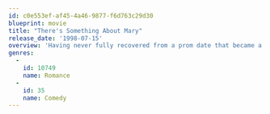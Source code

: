 ```yaml
---
id: c0e553ef-af45-4a46-9877-f6d763c29d30
blueprint: movie
title: "There's Something About Mary"
release_date: '1998-07-15'
overview: 'Having never fully recovered from a prom date that became a total disaster, a man finally gets a chance to reunite with his old prom date, only to run up against other suitors including the sleazy detective he hired to find her.'
genres:
  -
    id: 10749
    name: Romance
  -
    id: 35
    name: Comedy
---
```


